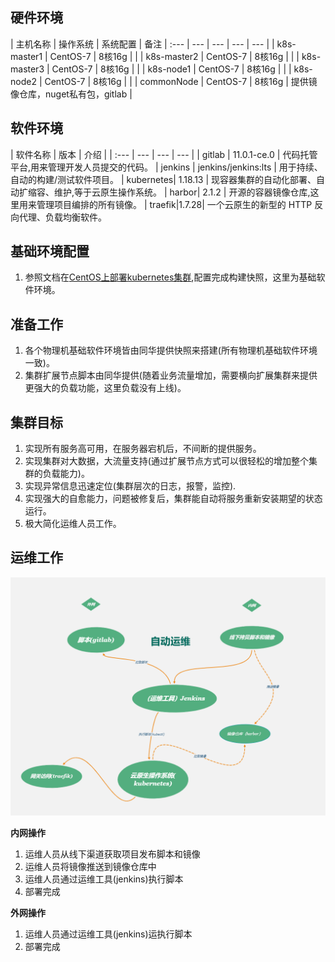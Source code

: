 ## 硬件环境

| 主机名称 | 操作系统 | 系统配置 | 备注
| :--- | --- |  --- | --- | --- |
| k8s-master1 | CentOS-7 | 8核16g |  |
| k8s-master2 | CentOS-7 | 8核16g |  |
| k8s-master3 | CentOS-7 | 8核16g |  |
| k8s-node1 | CentOS-7 | 8核16g |  |
| k8s-node2 | CentOS-7 | 8核16g |  |
| commonNode | CentOS-7 | 8核16g | 提供镜像仓库，nuget私有包，gitlab  |
## 软件环境

| 软件名称 | 版本 | 介绍 | 
| :--- | --- |  --- | --- | 
| gitlab | 11.0.1-ce.0 | 代码托管平台,用来管理开发人员提交的代码。
| jenkins | jenkins/jenkins:lts | 用于持续、自动的构建/测试软件项目。
| kubernetes| 1.18.13 | 现容器集群的自动化部署、自动扩缩容、维护,等于云原生操作系统。
| harbor|  2.1.2 | 开源的容器镜像仓库,这里用来管理项目编排的所有镜像。
| traefik|1.7.28| 一个云原生的新型的 HTTP 反向代理、负载均衡软件。
 
## 基础环境配置
 1. 参照文档在[CentOS上部署kubernetes集群](https://en-en.github.io/DevOps.github.io/practice/install-kubernetes-on-centos.html),配置完成构建快照，这里为基础软件环境。

## 准备工作

 1. 各个物理机基础软件环境皆由同华提供快照来搭建(所有物理机基础软件环境一致)。
 2. 集群扩展节点脚本由同华提供(随着业务流量增加，需要横向扩展集群来提供更强大的负载功能，这里负载没有上线)。


## 集群目标
 1. 实现所有服务高可用，在服务器宕机后，不间断的提供服务。
 2. 实现集群对大数据，大流量支持(通过扩展节点方式可以很轻松的增加整个集群的负载能力)。
 3. 实现异常信息迅速定位(集群层次的日志，报警，监控).
 4. 实现强大的自愈能力，问题被修复后，集群能自动将服务重新安装期望的状态运行。
 5. 极大简化运维人员工作。


## 运维工作
  
![Cloud Native Core target](../images/handbook.png)
  
  **内网操作**

 1. 运维人员从线下渠道获取项目发布脚本和镜像
 2. 运维人员将镜像推送到镜像仓库中
 3. 运维人员通过运维工具(jenkins)执行脚本
 4. 部署完成

  **外网操作**
 1. 运维人员通过运维工具(jenkins)运执行脚本
 2. 部署完成